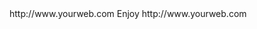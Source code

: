 <? xml version="1.0" ?>
<rss version="2.0">
<channel>
<title>*Freemedia News*</title>
<description></description>
<link>http://www.yourweb.com</link>
<item>
<title>****** UPDATE Server offline + backgrounds server closed down so will fix in next update ****** Please install your device buffer settings after update******</title>
<description> Enjoy </description>
<link>http://www.yourweb.com</link>
</channel>
</rss>

